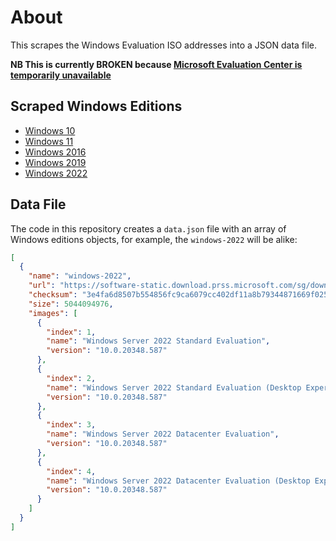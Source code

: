 # About

This scrapes the Windows Evaluation ISO addresses into a JSON data file.

**NB This is currently BROKEN because [Microsoft Evaluation Center is temporarily unavailable](https://techcommunity.microsoft.com/t5/windows-11/accessing-trials-and-kits-for-windows-eval-center-workaround/m-p/3361125)**

## Scraped Windows Editions

* [Windows 10](https://www.microsoft.com/en-us/evalcenter/evaluate-windows-10-enterprise)
* [Windows 11](https://www.microsoft.com/en-us/evalcenter/evaluate-windows-11-enterprise)
* [Windows 2016](https://www.microsoft.com/en-us/evalcenter/evaluate-windows-server-2016)
* [Windows 2019](https://www.microsoft.com/en-us/evalcenter/evaluate-windows-server-2019)
* [Windows 2022](https://www.microsoft.com/en-us/evalcenter/evaluate-windows-server-2022)

## Data File

The code in this repository creates a `data.json` file with an array of Windows editions objects, for example, the `windows-2022` will be alike:

```json
[
  {
    "name": "windows-2022",
    "url": "https://software-static.download.prss.microsoft.com/sg/download/888969d5-f34g-4e03-ac9d-1f9786c66749/SERVER_EVAL_x64FRE_en-us.iso",
    "checksum": "3e4fa6d8507b554856fc9ca6079cc402df11a8b79344871669f0251535255325",
    "size": 5044094976,
    "images": [
      {
        "index": 1,
        "name": "Windows Server 2022 Standard Evaluation",
        "version": "10.0.20348.587"
      },
      {
        "index": 2,
        "name": "Windows Server 2022 Standard Evaluation (Desktop Experience)",
        "version": "10.0.20348.587"
      },
      {
        "index": 3,
        "name": "Windows Server 2022 Datacenter Evaluation",
        "version": "10.0.20348.587"
      },
      {
        "index": 4,
        "name": "Windows Server 2022 Datacenter Evaluation (Desktop Experience)",
        "version": "10.0.20348.587"
      }
    ]
  }
]
```
